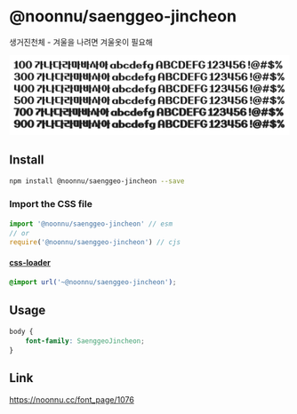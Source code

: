 # @noonnu/saenggeo-jincheon

생거진천체 - 겨울을 나려면 겨울옷이 필요해

![example](./example.png)

## Install

```bash
npm install @noonnu/saenggeo-jincheon --save
```

### Import the CSS file

```js
import '@noonnu/saenggeo-jincheon' // esm
// or
require('@noonnu/saenggeo-jincheon') // cjs
```

#### [css-loader](https://github.com/webpack-contrib/css-loader)

```css
@import url('~@noonnu/saenggeo-jincheon');
```

## Usage

```css
body {
    font-family: SaenggeoJincheon;
}
```

## Link

https://noonnu.cc/font_page/1076
